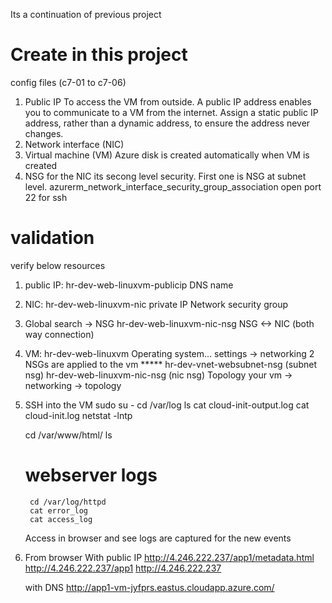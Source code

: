 Its a continuation of previous project

# Create in this project
config files (c7-01 to c7-06)
1. Public IP
    To access the VM from outside. 
    A public IP address enables you to communicate to a VM from the internet. 
    Assign a static public IP address, rather than a dynamic address, to ensure the address never changes.
2. Network interface (NIC)
3. Virtual machine (VM)
    Azure disk is created automatically when VM is created
4. NSG for the NIC
    its secong level security. First one is NSG at subnet level.
    azurerm_network_interface_security_group_association
    open port 22 for ssh

# validation
verify below resources
1. public IP: hr-dev-web-linuxvm-publicip
    DNS name
2. NIC: hr-dev-web-linuxvm-nic
    private IP
    Network security group   
3. Global search -> NSG
    hr-dev-web-linuxvm-nic-nsg
    NSG <-> NIC (both way connection)
4. VM: hr-dev-web-linuxvm
    Operating system...
    settings -> networking
    2 NSGs are applied to the vm *****
        hr-dev-vnet-websubnet-nsg (subnet nsg)
        hr-dev-web-linuxvm-nic-nsg (nic nsg)
    Topology
        your vm -> networking -> topology
5. SSH into the VM
    sudo su -
    cd /var/log
    ls
    cat cloud-init-output.log
    cat cloud-init.log
    netstat -lntp

    cd /var/www/html/
    ls

    # webserver logs
        cd /var/log/httpd
        cat error_log
        cat access_log
    Access in browser and see logs are captured for the new events
    
6. From browser
    With public IP
        http://4.246.222.237/app1/metadata.html
        http://4.246.222.237/app1
        http://4.246.222.237

    with DNS
        http://app1-vm-jyfprs.eastus.cloudapp.azure.com/


